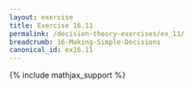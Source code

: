 ```yaml
---
layout: exercise
title: Exercise 16.11
permalink: /decision-theory-exercises/ex_11/
breadcrumb: 16-Making-Simple-Decisions
canonical_id: ex16.11
---
```


{% include mathjax_support %}
